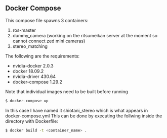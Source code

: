 ## Docker Compose
This compose file spawns 3 containers:
1. ros-master
2. dummy_camera (working on the ritsumeikan server at the moment so cannot connect zed mini cameras)
3. stereo_matching

The following are the requirements:
- nvidia-docker 2.0.3
- docker 18.09.2
- nvidia-driver 430.64
- docker-compose 1.29.2

Note that individual images need to be built before running
```bash
$ docker-compose up
```
In this case I have named it shiotani_stereo which is what appears in docker-compose.yml
This can be done by executing the follwing inside the directory with Dockerfile:
```bash
$ docker build -t <container_name> .
```

